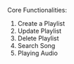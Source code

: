 Core Functionalities:
1. Create a Playlist
2. Update Playlist
3. Delete Playlist
4. Search Song
5. Playing Audio
